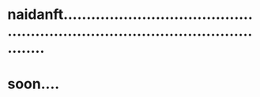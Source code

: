 # naidanft......................................................................................................
# soon....
